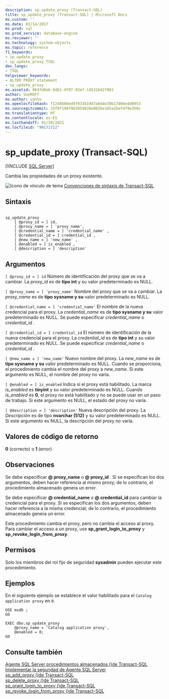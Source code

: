 ```yaml
---
description: sp_update_proxy (Transact-SQL)
title: sp_update_proxy (Transact-SQL) | Microsoft Docs
ms.custom: ''
ms.date: 03/14/2017
ms.prod: sql
ms.prod_service: database-engine
ms.reviewer: ''
ms.technology: system-objects
ms.topic: reference
f1_keywords:
- sp_update_proxy
- sp_update_proxy_TSQL
dev_langs:
- TSQL
helpviewer_keywords:
- ALTER PROXY statement
- sp_update_proxy
ms.assetid: 864fd0e6-9d61-4f07-92ef-145318d2f881
author: VanMSFT
ms.author: vanto
ms.openlocfilehash: f12d4666ed97033b19d7a0d4e39b17806e4d0953
ms.sourcegitcommit: 33f0f190f962059826e002be165a2bef4f9e350c
ms.translationtype: MT
ms.contentlocale: es-ES
ms.lasthandoff: 01/30/2021
ms.locfileid: "99171722"
---
```

# <a name="sp_update_proxy-transact-sql"></a>sp_update_proxy (Transact-SQL)
[!INCLUDE [SQL Server](../../includes/applies-to-version/sqlserver.md)]

  Cambia las propiedades de un proxy existente.  
  
 ![Icono de vínculo de tema](../../database-engine/configure-windows/media/topic-link.gif "Icono de vínculo de tema") [Convenciones de sintaxis de Transact-SQL](../../t-sql/language-elements/transact-sql-syntax-conventions-transact-sql.md)  
  
## <a name="syntax"></a>Sintaxis  
  
```  
  
sp_update_proxy   
    [ @proxy_id = ] id,  
    [ @proxy_name = ] 'proxy_name',  
    [ @credential_name = ] 'credential_name' ,  
    [ @credential_id = ] credential_id ,  
    [ @new_name = ] 'new_name' ,  
    [ @enabled = ] is_enabled ,  
    [ @description = ] 'description'  
```  
  
## <a name="arguments"></a>Argumentos  
`[ @proxy_id = ] id` Número de identificación del proxy que se va a cambiar. La *proxy_id* es de **tipo int** y su valor predeterminado es NULL.  
  
`[ @proxy_name = ] 'proxy_name'` Nombre del proxy que se va a cambiar. La *proxy_name* es de **tipo sysname y su** valor predeterminado es NULL.  
  
`[ @credential_name = ] 'credential_name'` El nombre de la nueva credencial para el proxy. La *credential_name* es de **tipo sysname y su** valor predeterminado es NULL. Se puede especificar *credential_name* o *credential_id* .  
  
`[ @credential_id = ] credential_id` El número de identificación de la nueva credencial para el proxy. La *credential_id* es de **tipo int** y su valor predeterminado es NULL. Se puede especificar *credential_name* o *credential_id* .  
  
`[ @new_name = ] 'new_name'` Nuevo nombre del proxy. La *new_name* es de **tipo sysname y su** valor predeterminado es NULL. Cuando se proporciona, el procedimiento cambia el nombre del proxy a *new_name*. Si este argumento es NULL, el nombre del proxy no varía.  
  
`[ @enabled = ] is_enabled` Indica si el proxy está habilitado. La marca *is_enabled* es **tinyint** y su valor predeterminado es NULL. Cuando *is_enabled* es **0**, el proxy no está habilitado y no se puede usar en un paso de trabajo. Si este argumento es NULL, el estado del proxy no varía.  
  
`[ @description = ] 'description'` Nueva descripción del proxy. La *Descripción* es de tipo **nvarchar (512)** y su valor predeterminado es NULL. Si este argumento es NULL, la descripción del proxy no varía.  
  
## <a name="return-code-values"></a>Valores de código de retorno  
 **0** (correcto) o **1** (error)  
  
## <a name="remarks"></a>Observaciones  
 Se debe especificar **\@ proxy_name** o **\@ proxy_id** . Si se especifican los dos argumentos, deben hacer referencia al mismo proxy; de lo contrario, el procedimiento almacenado genera un error.  
  
 Se debe especificar **\@ credential_name** o **\@ credential_id** para cambiar la credencial para el proxy. Si se especifican los dos argumentos, deben hacer referencia a la misma credencial; de lo contrario, el procedimiento almacenado genera un error.  
  
 Este procedimiento cambia el proxy, pero no cambia el acceso al proxy. Para cambiar el acceso a un proxy, use **sp_grant_login_to_proxy** y **sp_revoke_login_from_proxy**.  
  
## <a name="permissions"></a>Permisos  
 Solo los miembros del rol fijo de seguridad **sysadmin** pueden ejecutar este procedimiento.  
  
## <a name="examples"></a>Ejemplos  
 En el siguiente ejemplo se establece el valor habilitado para el `Catalog application proxy` en `0`.  
  
```  
USE msdb ;  
GO  
  
EXEC dbo.sp_update_proxy  
    @proxy_name = 'Catalog application proxy',  
    @enabled = 0;  
GO  
```  
  
## <a name="see-also"></a>Consulte también  
 [Agente SQL Server procedimientos almacenados &#40;&#41;de Transact-SQL ](../../relational-databases/system-stored-procedures/sql-server-agent-stored-procedures-transact-sql.md)   
 [Implementar la seguridad de Agente SQL Server](../../ssms/agent/implement-sql-server-agent-security.md)   
 [sp_add_proxy &#40;&#41;de Transact-SQL ](../../relational-databases/system-stored-procedures/sp-add-proxy-transact-sql.md)   
 [sp_delete_proxy &#40;&#41;de Transact-SQL ](../../relational-databases/system-stored-procedures/sp-delete-proxy-transact-sql.md)   
 [sp_grant_login_to_proxy &#40;&#41;de Transact-SQL ](../../relational-databases/system-stored-procedures/sp-grant-login-to-proxy-transact-sql.md)   
 [sp_revoke_login_from_proxy &#40;&#41;de Transact-SQL ](../../relational-databases/system-stored-procedures/sp-revoke-login-from-proxy-transact-sql.md)  
  
  
